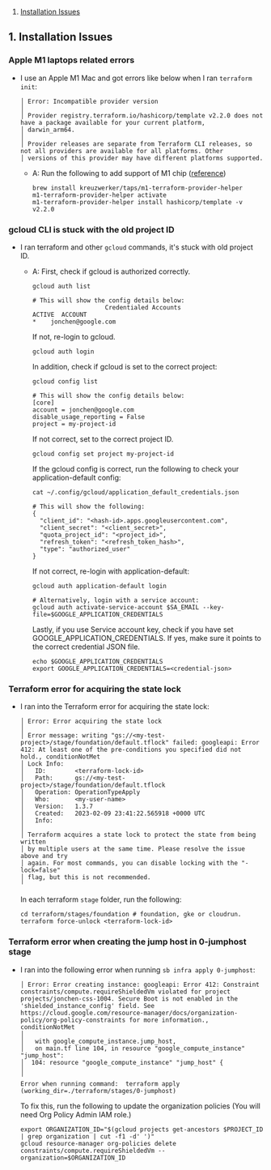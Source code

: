 1. [Installation Issues](#InstallationIssues)
##  1. <a name='InstallationIssues'></a>Installation Issues

### Apple M1 laptops related errors
- I use an Apple M1 Mac and got errors like below when I ran `terraform init`:
  ```
  │ Error: Incompatible provider version
  │
  │ Provider registry.terraform.io/hashicorp/template v2.2.0 does not have a package available for your current platform,
  │ darwin_arm64.
  │
  │ Provider releases are separate from Terraform CLI releases, so not all providers are available for all platforms. Other
  │ versions of this provider may have different platforms supported.
  ```
  - A: Run the following to add support of M1 chip ([reference](https://kreuzwerker.de/en/post/use-m1-terraform-provider-helper-to-compile-terraform-providers-for-mac-m1))
    ```
    brew install kreuzwerker/taps/m1-terraform-provider-helper
    m1-terraform-provider-helper activate
    m1-terraform-provider-helper install hashicorp/template -v v2.2.0
    ```

### gcloud CLI is stuck with the old project ID
- I ran terraform and other `gcloud` commands, it's stuck with old project ID.
  - A: First, check if gcloud is authorized correctly.
    ```
    gcloud auth list

    # This will show the config details below:
                        Credentialed Accounts
    ACTIVE  ACCOUNT
    *    jonchen@google.com
    ```

    If not, re-login to gcloud.
    ```
    gcloud auth login
    ```

    In addition, check if gcloud is set to the correct project:
    ```
    gcloud config list

    # This will show the config details below:
    [core]
    account = jonchen@google.com
    disable_usage_reporting = False
    project = my-project-id
    ```

    If not correct, set to the correct project ID.
    ```
    gcloud config set project my-project-id
    ```

    If the gcloud config is correct, run the following to check your application-default config:
    ```
    cat ~/.config/gcloud/application_default_credentials.json

    # This will show the following:
    {
      "client_id": "<hash-id>.apps.googleusercontent.com",
      "client_secret": "<client_secret>",
      "quota_project_id": "<project_id>",
      "refresh_token": "<refresh_token_hash>",
      "type": "authorized_user"
    }
    ```

    If not correct, re-login with application-default:
    ```
    gcloud auth application-default login

    # Alternatively, login with a service account:
    gcloud auth activate-service-account $SA_EMAIL --key-file=$GOOGLE_APPLICATION_CREDENTIALS
    ```

    Lastly, if you use Service account key, check if you have set GOOGLE_APPLICATION_CREDENTIALS.
    If yes, make sure it points to the correct credential JSON file.
    ```
    echo $GOOGLE_APPLICATION_CREDENTIALS
    export GOOGLE_APPLICATION_CREDENTIALS=<credential-json>
    ```

### Terraform error for acquiring the state lock
- I ran into the Terraform error for acquiring the state lock:
  ```
  │ Error: Error acquiring the state lock
  │
  │ Error message: writing "gs://<my-test-project>/stage/foundation/default.tflock" failed: googleapi: Error 412: At least one of the pre-conditions you specified did not hold., conditionNotMet
  │ Lock Info:
  │   ID:        <terraform-lock-id>
  │   Path:      gs://<my-test-project>/stage/foundation/default.tflock
  │   Operation: OperationTypeApply
  │   Who:       <my-user-name>
  │   Version:   1.3.7
  │   Created:   2023-02-09 23:41:22.565918 +0000 UTC
  │   Info:
  │
  │ Terraform acquires a state lock to protect the state from being written
  │ by multiple users at the same time. Please resolve the issue above and try
  │ again. For most commands, you can disable locking with the "-lock=false"
  │ flag, but this is not recommended.
  ╵
  ```

  In each terraform `stage` folder, run the following:
  ```
  cd terraform/stages/foundation # foundation, gke or cloudrun.
  terraform force-unlock <terraform-lock-id>
  ```

### Terraform error when creating the jump host in 0-jumphost stage

- I ran into the following error when running `sb infra apply 0-jumphost`:
  ```
  │ Error: Error creating instance: googleapi: Error 412: Constraint constraints/compute.requireShieldedVm violated for project projects/jonchen-css-1004. Secure Boot is not enabled in the 'shielded_instance_config' field. See https://cloud.google.com/resource-manager/docs/organization-policy/org-policy-constraints for more information., conditionNotMet
  │
  │   with google_compute_instance.jump_host,
  │   on main.tf line 104, in resource "google_compute_instance" "jump_host":
  │  104: resource "google_compute_instance" "jump_host" {
  │
  ╵
  Error when running command:  terraform apply   (working_dir=./terraform/stages/0-jumphost)
  ```

  To fix this, run the following to update the organization policies (You will need Org Policy Admin IAM role.)
  ```
  export ORGANIZATION_ID="$(gcloud projects get-ancestors $PROJECT_ID | grep organization | cut -f1 -d' ')"
  gcloud resource-manager org-policies delete constraints/compute.requireShieldedVm --organization=$ORGANIZATION_ID
  ```
